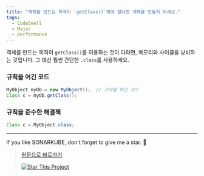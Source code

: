 ```yaml
---
title: "객체를 만드는 목적이 `getClass()`밖에 없다면 객체를 만들지 마세요."
tags:
  - CodeSmell
  - Major
  - performance
---
```


객체를 만드는 목적이 `getClass()`를 이용하는 것이 다라면, 메모리와 사이클을 낭비하는 것입니다.
그 대신 훨씬 간단한 `.class`를 사용하세요.

### 규칙을 어긴 코드

```java
MyObject myOb = new MyObject();  // 규칙을 어긴 코드
Class c = myOb.getClass();
```

### 규칙을 준수한 해결책

```java
Class c = MyObject.class;
```

---

If you like SONARKUBE, don't forget to give me a star. :star2:

> [원문으로 바로가기](https://rules.sonarsource.com/java/RSPEC-2133)

> [![Star This Project](https://img.shields.io/github/stars/kantabile/sonarkube.svg?label=Stars&style=social)](https://github.com/kantabile/sonarkube)
